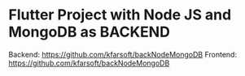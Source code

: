 # Flutter Project with Node JS and MongoDB as BACKEND

Backend: https://github.com/kfarsoft/backNodeMongoDB
Frontend: https://github.com/kfarsoft/backNodeMongoDB
